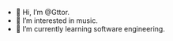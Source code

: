 - 👋 Hi, I’m @Gttor.
- 👀 I’m interested in music.
- 🌱 I’m currently learning software engineering.


<!---
Gttor/Gttor is a ✨ special ✨ repository because its `README.md` (this file) appears on your GitHub profile.
You can click the Preview link to take a look at your changes.
--->
